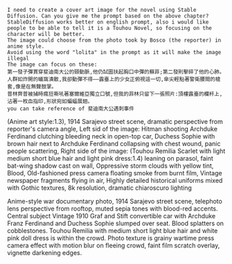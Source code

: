 ```
I need to create a cover art image for the novel using Stable Diffusion. Can you give me the prompt based on the above chapter? StableDiffusion works better on english prompt, also i would like people to be able to tell it is a Touhou Novel, so focusing on the character will be better.
The image could choose from the photo took by Bosco (the reporter) in anime style.
Avoid using the word "lolita" in the prompt as it will make the image illegal
The image can focus on these:
第一發子彈貫穿斐迪南大公的頸動脈,他仍試圖扶起胸口中彈的蘇菲;第二發則擊碎了他的心肺。人群如炸開的蟻窩潰散,我卻動彈不得——露臺上的少女正俯視這一切,傘尖輕點著警衛腰間的槍套,像是在無聲鼓掌。  
普林齊普被捕時瘋狂嘶吼著塞爾維亞獨立口號,但我的菲林只留下一張照片:頂樓露臺的欄杆上,沾著一枚血指印,形狀宛如蝙蝠展翅。  
you can take reference of 斐迪南大公遇刺事件
```

(Anime art style:1.3), 1914 Sarajevo street scene, dramatic perspective from reporter's camera angle, 
Left sid of the image: Hitman shooting Archduke Ferdinand clutching bleeding neck in open-top car, Duchess Sophie with brown hair next to Archduke Ferdinand collapsing with chest wound, panic people scattering, 
Right side of the image: (Touhou Remilia Scarlet with light medium short blue hair and light pink dress:1.4) leaning on parasol, faint bat-wing shadow cast on wall, 
Oppressive storm clouds with yellow tint, Blood, Old-fashioned press camera floating smoke from burnt film, Vintage newspaper fragments flying in air, 
Highly detailed historical uniforms mixed with Gothic textures, 8k resolution, dramatic chiaroscuro lighting

Anime-style war documentary photo, 1914 Sarajevo street scene, telephoto lens perspective from rooftop, muted sepia tones with blood-red accents. Central subject Vintage 1910 Graf and Stift convertible car with Archduke Franz Ferdinand and Duchess Sophie slumped over seat. Blood splatters on cobblestones. 
Touhou Remilia with medium short light blue hair and white pink doll dress is within the crowd.
Photo texture is grainy wartime press camera effect with motion blur on fleeing crowd, faint film scratch overlay, vignette darkening edges.